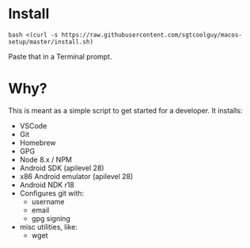 Install
=
`bash <(curl -s https://raw.githubusercontent.com/sgtcoolguy/macos-setup/master/install.sh)`

Paste that in a Terminal prompt.

Why?
==
This is meant as a simple script to get started for a developer.
It installs:
- VSCode
- Git
- Homebrew
- GPG
- Node 8.x / NPM
- Android SDK (apilevel 28)
- x86 Android emulator (apilevel 28)
- Android NDK r18
- Configures git with:
  - username
  - email
  - gpg signing
- misc utilities, like:
  - wget